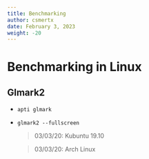 ```yaml
---
title: Benchmarking
author: csmertx
date: February 3, 2023
weight: -20
---
```


# Benchmarking in Linux

## Glmark2

- ```apti glmark```

- ```glmark2 --fullscreen```
    
    > 03/03/20: Kubuntu 19.10
    
    > 03/03/20: Arch Linux

